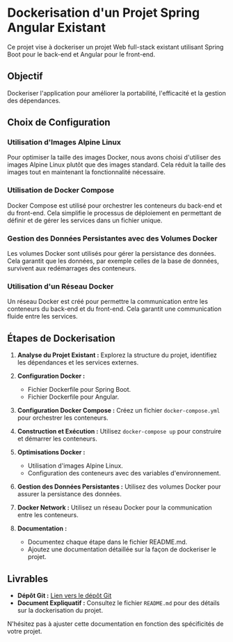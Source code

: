 # Dockerisation d'un Projet Spring Angular Existant

Ce projet vise à dockeriser un projet Web full-stack existant utilisant Spring Boot pour le back-end et Angular pour le front-end.

## Objectif

Dockeriser l'application pour améliorer la portabilité, l'efficacité et la gestion des dépendances.

## Choix de Configuration

### Utilisation d'Images Alpine Linux

Pour optimiser la taille des images Docker, nous avons choisi d'utiliser des images Alpine Linux plutôt que des images standard. Cela réduit la taille des images tout en maintenant la fonctionnalité nécessaire.

### Utilisation de Docker Compose

Docker Compose est utilisé pour orchestrer les conteneurs du back-end et du front-end. Cela simplifie le processus de déploiement en permettant de définir et de gérer les services dans un fichier unique.

### Gestion des Données Persistantes avec des Volumes Docker

Les volumes Docker sont utilisés pour gérer la persistance des données. Cela garantit que les données, par exemple celles de la base de données, survivent aux redémarrages des conteneurs.

### Utilisation d'un Réseau Docker

Un réseau Docker est créé pour permettre la communication entre les conteneurs du back-end et du front-end. Cela garantit une communication fluide entre les services.

## Étapes de Dockerisation

1. **Analyse du Projet Existant :** Explorez la structure du projet, identifiez les dépendances et les services externes.

2. **Configuration Docker :**
   - Fichier Dockerfile pour Spring Boot.
   - Fichier Dockerfile pour Angular.

3. **Configuration Docker Compose :** Créez un fichier `docker-compose.yml` pour orchestrer les conteneurs.

4. **Construction et Exécution :** Utilisez `docker-compose up` pour construire et démarrer les conteneurs.

5. **Optimisations Docker :**
   - Utilisation d'images Alpine Linux.
   - Configuration des conteneurs avec des variables d'environnement.

6. **Gestion des Données Persistantes :** Utilisez des volumes Docker pour assurer la persistance des données.

7. **Docker Network :** Utilisez un réseau Docker pour la communication entre les conteneurs.

8. **Documentation :**
   - Documentez chaque étape dans le fichier README.md.
   - Ajoutez une documentation détaillée sur la façon de dockeriser le projet.

## Livrables

- **Dépôt Git :** [Lien vers le dépôt Git](lien_vers_le_depot_git)
- **Document Expliquatif :** Consultez le fichier `README.md` pour des détails sur la dockerisation du projet.

N'hésitez pas à ajuster cette documentation en fonction des spécificités de votre projet.
